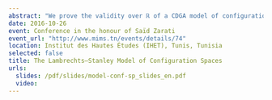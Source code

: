 ```yaml
---
abstract: "We prove the validity over ℝ of a CDGA model of configuration spaces for simply connected manifolds of dimension at least 4, answering a conjecture of Lambrechts–Stanley. We get as a result that the real homotopy type of such configuration spaces only depends on a Poincaré duality model of the manifold. We moreover prove that our model is compatible with the action of the Fulton–MacPherson operad when the manifold is framed, by relying on Kontsevich’s proof of the formality of the little disks operads. We use this more precise result to get a complex computing factorization homology of framed manifolds."
date: 2016-10-26
event: Conference in the honour of Saïd Zarati
event_url: "http://www.mims.tn/events/details/74"
location: Institut des Hautes Études (IHET), Tunis, Tunisia
selected: false
title: The Lambrechts–Stanley Model of Configuration Spaces
urls:
  slides: /pdf/slides/model-conf-sp_slides_en.pdf
  video: 
---
```

